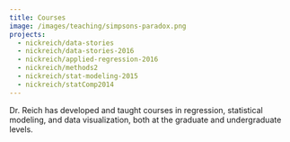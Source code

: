 ```yaml
---
title: Courses
image: /images/teaching/simpsons-paradox.png
projects:
  - nickreich/data-stories
  - nickreich/data-stories-2016
  - nickreich/applied-regression-2016
  - nickreich/methods2
  - nickreich/stat-modeling-2015
  - nickreich/statComp2014
---
```


Dr. Reich has developed and taught courses in regression, statistical modeling, and data visualization, both at the graduate and undergraduate levels.
